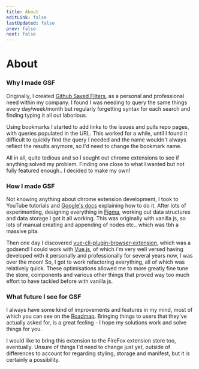 ```yaml
---
title: About
editLink: false
lastUpdated: false
prev: false
next: false
---
```


# About

### Why I made GSF

Originally, I created [Github Saved Filters](https://chrome.google.com/webstore/detail/github-saved-filters/pmkbippobcmchabghaeonfbbcncjhmjm), as a personal and professional need within my company.
I found I was needing to query the same things every day/week/month but regularly forgetting syntax for each search and finding typing it all out laborious.

Using bookmarks I started to add links to the issues and pulls repo pages, with queries populated in the URL.
This worked for a while, until I found it difficult to quickly find the query I needed and the name wouldn't always reflect the results anymore, so I'd need to change the bookmark name.

All in all, quite tedious and so I sought out chrome extensions to see if anything solved my problem.
Finding one close to what I wanted but not fully featured enough.. I decided to make my own!


### How I made GSF

Not knowing anything about chrome extension development, I took to YouTube tutorials and [Google's docs](https://developer.chrome.com/docs/extensions/) explaining how to do it.
After lots of experimenting, designing everything in [Figma](https://www.figma.com/), working out data structures and data storage I got it all working.
This was originally with vanilla js, so lots of manual creating and appending of nodes etc.. which was tbh a massive pita.

Then one day I discovered [vue-cli-plugin-browser-extension](https://www.npmjs.com/package/vue-cli-plugin-browser-extension), which was a godsend!
I could work with [Vue.js](https://vuejs.org/), of which i'm very well versed having developed with it personally and professionally for several years now, I was over the moon!
So, I got to work refactoring everything, all of which was relatively quick. These optimisations allowed me to more greatly fine tune the store, components and various other things that proved way too much effort to have tackled before with vanilla js.


### What future I see for GSF

I always have some kind of improvements and features in my mind, most of which you can see on the [Roadmap](https://gsf.featurebase.app/roadmap).
Bringing things to users that they've actually asked for, is a great feeling - I hope my solutions work and solve things for you.

I would like to bring this extension to the FireFox extension store too, eventually. Unsure of things I'd need to change just yet, outside of differences to account for regarding styling, storage and manifest, but it is certainly a possibility.
